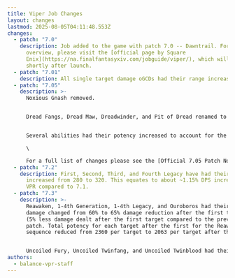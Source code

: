 ```yaml
---
title: Viper Job Changes
layout: changes
lastmod: 2025-08-05T04:11:48.553Z
changes:
  - patch: "7.0"
    description: Job added to the game with patch 7.0 -- Dawntrail. For a full
      overview, please visit the [official page by Square
      Enix](https://na.finalfantasyxiv.com/jobguide/viper/), which will be live
      shortly after launch.
  - patch: "7.01"
    description: All single target damage oGCDs had their range increased from 3y to 5y.
  - patch: "7.05"
    description: >-
      Noxious Gnash removed. 


      Dread Fangs, Dread Maw, Dreadwinder, and Pit of Dread renamed to Reaving Fangs, Reaving Maw, Vicewinder, and Vicepit respectively. 


      Several abilities had their potency increased to account for the removal of Noxious Gnash, and some were buffed even further than to make up for the difference. This resulted in a ~2.3% DPS buff for VPR compared to 7.01.\

      \

      For a full list of changes please see the [Official 7.05 Patch Notes.](https://na.finalfantasyxiv.com/lodestone/topics/detail/3a247a30e096e56b701157cd9fb903299a244c2f)
  - patch: "7.2"
    description: First, Second, Third, and Fourth Legacy have had their potency
      increased from 280 to 320. This equates to about ~1.15% DPS increase for
      VPR compared to 7.1.
  - patch: "7.3"
    description: >-
      Reawaken, 1-4th Generation, 1-4th Legacy, and Ouroboros had their falloff
      damage changed from 60% to 65% damage reduction after the first target.
      (5% less damage dealt after the first target compared to the previous
      patch. Total potency for each target after the first for the Reawaken
      sequence reduced from 2360 per target to 2063 per target after the first.)


      Uncoiled Fury, Uncoiled Twinfang, and Uncoiled Twinblood had their falloff damage changed from 50% to 60% damage reduction after the first target. (10% less damage dealt after the first target compared to the previous patch. Total potency reduced from 510 per target to 408 per target after the first.)
authors:
  - balance-vpr-staff
---
```

